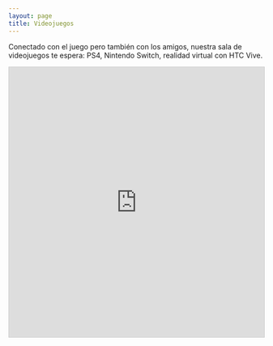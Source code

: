 ```yaml
---
layout: page
title: Videojuegos
---
```

Conectado con el juego pero también con los amigos, nuestra sala de videojuegos te espera: PS4, Nintendo Switch, realidad virtual con HTC Vive.
<iframe class="airtable-embed" src="https://airtable.com/embed/shrDmuBlfAPMKPxq1?backgroundColor=cyan" frameborder="0" onmousewheel="" width="100%" height="533" style="background: transparent; border: 1px solid #ccc;"></iframe>
